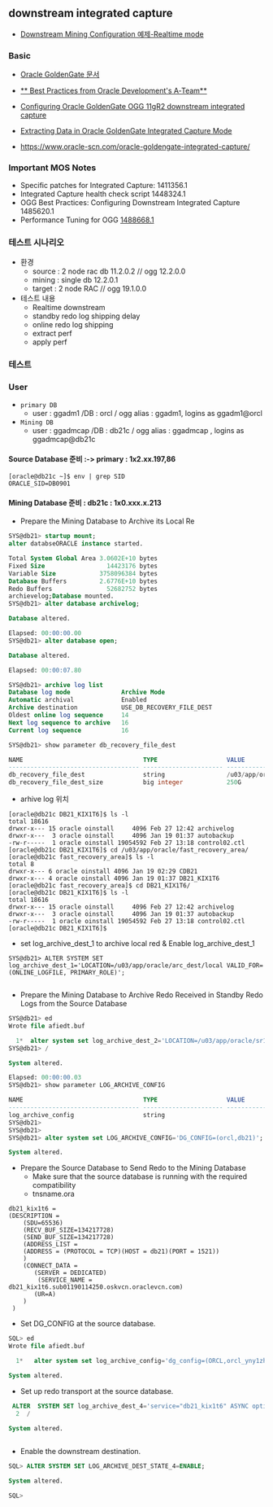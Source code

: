 ## downstream integrated capture
* [Downstream Mining Configuration 예제-Realtime mode](https://docs.oracle.com/goldengate/c1230/gg-winux/GGODB/example-downstream-mining-configuration.htm#GGODB-GUID-41D56EB7-0C14-438C-8791-8F93CB0DCAF8)
### Basic 
* [Oracle GoldenGate 문서](https://docs.oracle.com/en/middleware/goldengate/index.html)
* [** Best Practices from Oracle Development's A‑Team**](https://www.ateam-oracle.com/oracle-goldengate-best-practice-goldengate-downstream-extract-with-oracle-data-guard)
* [Configuring Oracle GoldenGate OGG 11gR2 downstream integrated capture](https://gjilevski.com/2012/10/31/configuring-oracle-goldengate-ogg-11gr2-downstream-integrated-capture/)

* [Extracting Data in Oracle GoldenGate Integrated Capture Mode](https://www.oracle.com/technetwork/database/availability/8398-goldengate-integrated-capture-1888658.pdf)
* https://www.oracle-scn.com/oracle-goldengate-integrated-capture/

### Important MOS Notes
* Specific patches for Integrated Capture: 1411356.1
* Integrated Capture health check script 1448324.1
* OGG Best Practices: Configuring Downstream Integrated Capture 1485620.1
* Performance Tuning for OGG [1488668.1](https://mosemp.us.oracle.com/epmos/faces/DocumentDisplay?_afrLoop=540428795909541&id=1488668.1&_adf.ctrl-state=nrjz6fd9l_229)

### 테스트 시나리오 
* 환경
  * source : 2 node rac db 11.2.0.2   // ogg 12.2.0.0
  * mining : single db 12.2.0.1        
  * target : 2 node RAC               // ogg 19.1.0.0
 * 테스트 내용
   * Realtime downstream
   * standby redo log shipping delay
   * online redo log shipping
   * extract perf
   * apply perf
### 테스트

### User
* ``primary DB``
  * user : ggadm1 /DB :  orcl  / ogg alias : ggadm1, logins as  ggadm1@orcl
* ``Mining DB``
  * user : ggadmcap   /DB :  db21c  / ogg alias : ggadmcap , logins as  ggadmcap@db21c
#### Source Database 준비 :-> primary : 1x2.xx.197,86
```
[oracle@db21c ~]$ env | grep SID
ORACLE_SID=DB0901
```
#### Mining Database 준비 : db21c :  1x0.xxx.x.213

* Prepare the Mining Database to Archive its Local Re

```sql
SYS@db21> startup mount;
alter databseORACLE instance started.

Total System Global Area 3.0602E+10 bytes
Fixed Size                 14423176 bytes
Variable Size            3758096384 bytes
Database Buffers         2.6776E+10 bytes
Redo Buffers               52682752 bytes
archievelog;Database mounted.
SYS@db21> alter database archivelog;

Database altered.

Elapsed: 00:00:00.00
SYS@db21> alter database open;

Database altered.

Elapsed: 00:00:07.80

SYS@db21> archive log list
Database log mode              Archive Mode
Automatic archival             Enabled
Archive destination            USE_DB_RECOVERY_FILE_DEST
Oldest online log sequence     14
Next log sequence to archive   16
Current log sequence           16

SYS@db21> show parameter db_recovery_file_dest

NAME                                 TYPE                   VALUE
------------------------------------ ---------------------- ------------------------------
db_recovery_file_dest                string                 /u03/app/oracle/fast_recovery_area
db_recovery_file_dest_size           big integer            250G

```

* arhive log 위치

```
[oracle@db21c DB21_KIX1T6]$ ls -l
total 18616
drwxr-x--- 15 oracle oinstall     4096 Feb 27 12:42 archivelog
drwxr-x---  3 oracle oinstall     4096 Jan 19 01:37 autobackup
-rw-r-----  1 oracle oinstall 19054592 Feb 27 13:18 control02.ctl
[oracle@db21c DB21_KIX1T6]$ cd /u03/app/oracle/fast_recovery_area/
[oracle@db21c fast_recovery_area]$ ls -l
total 8
drwxr-x--- 6 oracle oinstall 4096 Jan 19 02:29 CDB21
drwxr-x--- 4 oracle oinstall 4096 Jan 19 01:37 DB21_KIX1T6
[oracle@db21c fast_recovery_area]$ cd DB21_KIX1T6/
[oracle@db21c DB21_KIX1T6]$ ls -l
total 18616
drwxr-x--- 15 oracle oinstall     4096 Feb 27 12:42 archivelog
drwxr-x---  3 oracle oinstall     4096 Jan 19 01:37 autobackup
-rw-r-----  1 oracle oinstall 19054592 Feb 27 13:18 control02.ctl
[oracle@db21c DB21_KIX1T6]$

```


* set log_archive_dest_1 to archive local red & Enable log_archive_dest_1
```
SYS@db21> ALTER SYSTEM SET log_archive_dest_1='LOCATION=/u03/app/oracle/arc_dest/local VALID_FOR=(ONLINE_LOGFILE, PRIMARY_ROLE)';


```

* Prepare the Mining Database to Archive Redo Received in Standby Redo Logs from the Source Database

```sql
SYS@db21> ed
Wrote file afiedt.buf

  1*  alter system set log_archive_dest_2='LOCATION=/u03/app/oracle/sr1_orcl, VALID_FOR=(STANDBY_LOGFILE,PRIMARY_ROLE)'
SYS@db21> /

System altered.

Elapsed: 00:00:00.03
SYS@db21> show parameter LOG_ARCHIVE_CONFIG

NAME                                 TYPE                   VALUE
------------------------------------ ---------------------- ------------------------------
log_archive_config                   string
SYS@db21>
SYS@db21>
SYS@db21> alter system set LOG_ARCHIVE_CONFIG='DG_CONFIG=(orcl,db21)';

System altered.

```

* Prepare the Source Database to Send Redo to the Mining Database
  *  Make sure that the source database is running with the required compatibility
  *  tnsname.ora
 
 ```
 db21_kix1t6 =
 (DESCRIPTION =
     (SDU=65536)
     (RECV_BUF_SIZE=134217728)
     (SEND_BUF_SIZE=134217728)
     (ADDRESS_LIST =
     (ADDRESS = (PROTOCOL = TCP)(HOST = db21)(PORT = 1521))
     )
     (CONNECT_DATA =
        (SERVER = DEDICATED)
         (SERVICE_NAME = db21_kix1t6.sub01190114250.oskvcn.oraclevcn.com)
        (UR=A)
     )
  )

 ```
  *  Set DG_CONFIG at the source database.

```sql
SQL> ed
Wrote file afiedt.buf

  1*   alter system set log_archive_config='dg_config=(ORCL,orcl_yny1zh,orcl_yny166, db21_kix1t6)';

System altered.

```
  *  Set up redo transport at the source database.
  
```sql
 ALTER  SYSTEM SET log_archive_dest_4='service="db21_kix1t6" ASYNC optional db_unique_name="db21_kix1t6" valid_for=(online_logfile,primary_roles)'
  2  /

System altered.
  
```
    
  *  Enable the downstream destination.
    
```sql
SQL> ALTER SYSTEM SET LOG_ARCHIVE_DEST_STATE_4=ENABLE;

System altered.

SQL>

```
   

